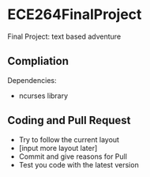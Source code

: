 ECE264FinalProject
==================

Final Project: text based adventure

Compliation
-----------

Dependencies:
* ncurses library


Coding and Pull Request
------------------

* Try to follow the current layout
* [input more layout later]
* Commit and give reasons for Pull
* Test you code with the latest version


